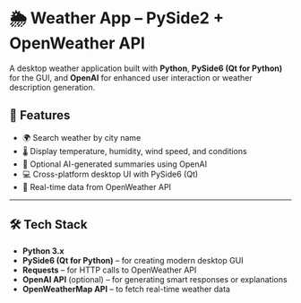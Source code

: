 # 🌦️ Weather App – PySide2 + OpenWeather API

A desktop weather application built with **Python**, **PySide6 (Qt for Python)** for the GUI, and **OpenAI** for enhanced user interaction or weather description generation.

## 📌 Features

- 🌍 Search weather by city name
- 🌡️ Display temperature, humidity, wind speed, and conditions
- 🧠 Optional AI-generated summaries using OpenAI
- 💻 Cross-platform desktop UI with PySide6 (Qt)
- 🔄 Real-time data from OpenWeather API

---

## 🛠️ Tech Stack

- **Python 3.x**
- **PySide6 (Qt for Python)** – for creating modern desktop GUI
- **Requests** – for HTTP calls to OpenWeather API
- **OpenAI API** (optional) – for generating smart responses or explanations
- **OpenWeatherMap API** – to fetch real-time weather data

